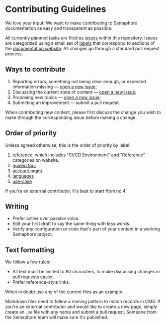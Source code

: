 # Contributing Guidelines

We love your input! We want to make contributing to Semaphore documentation as
easy and transparent as possible.

All currently planned tasks are filed as [issues][issues] within this
repository. Issues are categorized using a small set of [labels][labels] that
correspond to sections of the [documentation website][docs-website]. All changes
go through a standard pull request process.

## Ways to contribute

1. Reporting errors, something not being clear enough, or expected information
   missing — [open a new issue][new-issue];
2. Discussing the current state of content — [open a new issue][new-issue];
3. Proposing new topics — [open a new issue][new-issue];
4. Submitting an improvement — submit a pull request.

When contributing new content, please first discuss the change you wish to make
through the corresponding issue before making a change.

## Order of priority

Unless agreed otherwise, this is the order of priority by label:

1. [reference][reference-issues], which includes "CI/CD Environment" and
  "Reference" categories on website.
2. [guided tour][guided-tour-issues]
3. [account mgmt][account-mgmt-issues]
4. [languages][languages-issues]
5. [use-case][use-case-issues]

If you're an external contributor, it's best to start from no.4.

## Writing

- Prefer active over passive voice.
- Edit your first draft to say the same thing with less words.
- Verify any configuration or code that's part of your content in a working
  Semaphore project.

## Text formatting

We follow a few rules:

- All text must be limited to 80 characters, to make discussing changes in pull
  requests easier.
- Prefer reference-style links.

When in doubt use any of the current files as an example.

Markdown files need to follow a naming pattern to match records in CMS. If
you're an external contributor and would like to create a new page, simply
create an `.md` file with any name and submit a pull request. Someone from the
Semaphore team will make sure it's published.

[issues]: https://github.com/semaphoreci/docs/issues
[labels]: https://github.com/semaphoreci/docs/labels
[docs-website]: https://docs.semaphoreci.com
[new-issue]: https://github.com/semaphoreci/docs/issues/new
[reference-issues]: https://github.com/semaphoreci/docs/labels/reference
[guided-tour-issues]: https://github.com/semaphoreci/docs/labels/guided%20tour
[account-mgmt-issues]: https://github.com/semaphoreci/docs/labels/account%20mgmt
[languages-issues]: https://github.com/semaphoreci/docs/labels/languages
[use-case-issues]: https://github.com/semaphoreci/docs/labels/use%20case
